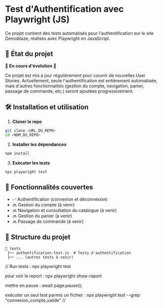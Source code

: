 # Test d'Authentification avec Playwright (JS)

Ce projet contient des tests automatisés pour l'authentification sur le site Demoblaze, réalisés avec Playwright en JavaScript.

## 📌 État du projet

🚧 **En cours d'évolution** 🚧

Ce projet est mis à jour régulièrement pour couvrir de nouvelles User Stories. Actuellement, seule l'authentification est entièrement automatisée, mais d'autres fonctionnalités (gestion du compte, navigation, panier, passage de commande, etc.) seront ajoutées progressivement.

## 🛠 Installation et utilisation

1. **Cloner le repo**

```sh
git clone <URL_DU_REPO>
cd <NOM_DU_REPO>
```

2. **Installer les dépendances**

```sh
npm install
```

3. **Exécuter les tests**

```sh
npx playwright test
```

## 🚀 Fonctionnalités couvertes

- ✅ Authentification (connexion et déconnexion)
- 🔜 Gestion du compte (à venir)
- 🔜 Navigation et consultation du catalogue (à venir)
- 🔜 Gestion du panier (à venir)
- 🔜 Passage de commande (à venir)

## 📂 Structure du projet

```
📁 tests
 ├── authentification.test.js  # Tests d'authentification
 ├── ... (autres tests à venir)
```

// Run tests : npx playwright test

pour voir le report : npx playwright show-report

mettre en pause : await page.pause();

exécuter un seul test parmis un fichier : npx playwright test --grep "connexion_compte_valide" //
